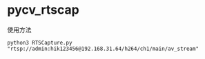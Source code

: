 # pycv_rtscap

使用方法

```
python3 RTSCapture.py "rtsp://admin:hik123456@192.168.31.64/h264/ch1/main/av_stream"
```
